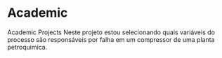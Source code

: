 # Academic
Academic Projects
Neste projeto estou selecionando quais variáveis do processo são responsáveis por falha em um compressor de uma planta petroquimica. 